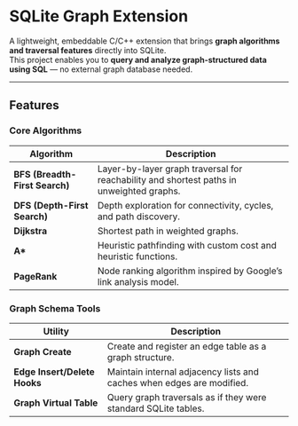 # SQLite Graph Extension

A lightweight, embeddable C/C++ extension that brings **graph algorithms and traversal features** directly into SQLite.  
This project enables you to **query and analyze graph-structured data using SQL** — no external graph database needed.

---

## Features

### Core Algorithms
| Algorithm | Description |
|------------|-------------|
| **BFS (Breadth-First Search)** | Layer-by-layer graph traversal for reachability and shortest paths in unweighted graphs. |
| **DFS (Depth-First Search)** | Depth exploration for connectivity, cycles, and path discovery. |
| **Dijkstra** | Shortest path in weighted graphs. |
| **A\*** | Heuristic pathfinding with custom cost and heuristic functions. |
| **PageRank** | Node ranking algorithm inspired by Google’s link analysis model. |

### Graph Schema Tools
| Utility | Description |
|----------|-------------|
| **Graph Create** | Create and register an edge table as a graph structure. |
| **Edge Insert/Delete Hooks** | Maintain internal adjacency lists and caches when edges are modified. |
| **Graph Virtual Table** | Query graph traversals as if they were standard SQLite tables. |


